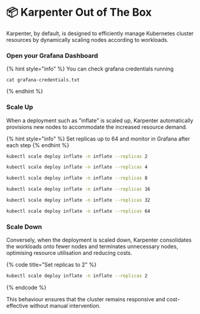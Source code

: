 # 📦 Karpenter Out of The Box

Karpenter, by default, is designed to efficiently manage Kubernetes cluster resources by dynamically scaling nodes according to workloads.&#x20;

### Open your Grafana Dashboard

{% hint style="info" %}
You can check grafana credentials running

```shellscript
cat grafana-credentials.txt
```
{% endhint %}

### Scale Up&#x20;

When a deployment such as "inflate" is scaled up, Karpenter automatically provisions new nodes to accommodate the increased resource demand.&#x20;

{% hint style="info" %}
Set replicas up to 64 and monitor in Grafana after each step
{% endhint %}

```bash
kubectl scale deploy inflate -n inflate --replicas 2
```

```bash
kubectl scale deploy inflate -n inflate --replicas 4
```

```bash
kubectl scale deploy inflate -n inflate --replicas 8
```

```bash
kubectl scale deploy inflate -n inflate --replicas 16
```

```bash
kubectl scale deploy inflate -n inflate --replicas 32
```

```bash
kubectl scale deploy inflate -n inflate --replicas 64
```

### Scale Down

Conversely, when the deployment is scaled down, Karpenter consolidates the workloads onto fewer nodes and terminates unnecessary nodes, optimising resource utilisation and reducing costs.&#x20;

{% code title="Set replicas to 2" %}
```bash
kubectl scale deploy inflate -n inflate --replicas 2
```
{% endcode %}

This behaviour ensures that the cluster remains responsive and cost-effective without manual intervention.

